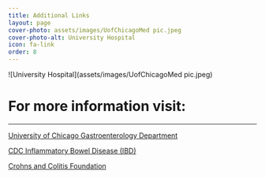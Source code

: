 ```yaml
---
title: Additional Links
layout: page
cover-photo: assets/images/UofChicagoMed pic.jpeg
cover-photo-alt: University Hospital
icon: fa-link
order: 8
---
```

![University Hospital](assets/images/UofChicagoMed pic.jpeg)

# For more information visit:
---

[University of Chicago Gastroenterology Department](https://medicine.uchicago.edu/sections/gastroenterology-hepatology-nutrition/)

[CDC Inflammatory Bowel Disease (IBD)](https://www.cdc.gov/ibd/index.htm)

[Crohns and Colitis Foundation](https://www.crohnscolitisfoundation.org/) 
